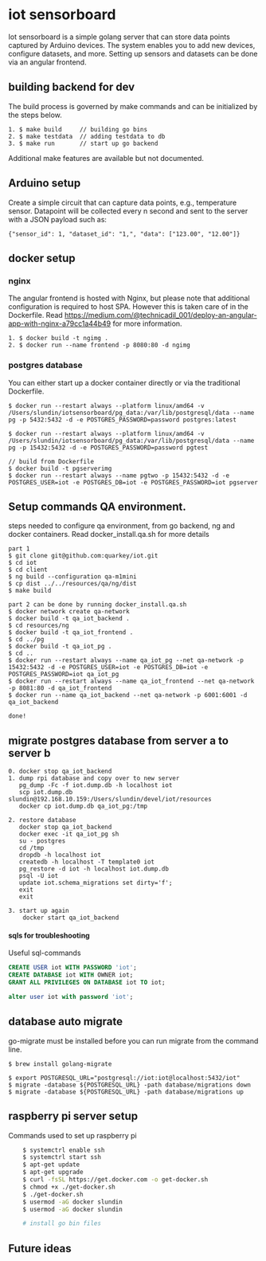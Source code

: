 # iot sensorboard

Iot sensorboard is a simple golang server that can store data points captured by Arduino devices. The system enables you to add new devices, configure datasets, and more. Setting up sensors and datasets can be done via an angular frontend.

<insert drawing here>

## building backend for dev

The build process is governed by make commands and can be initialized by the steps below.

```
1. $ make build     // building go bins
2. $ make testdata  // adding testdata to db
3. $ make run       // start up go backend
```

Additional make features are available but not documented.

## Arduino setup

Create a simple circuit that can capture data points, e.g., temperature sensor. Datapoint will be collected every n second and sent to the server with a JSON payload such as:

```
{"sensor_id": 1, "dataset_id": "1,", "data": ["123.00", "12.00"]}
```

## docker setup

### nginx

The angular frontend is hosted with Nginx, but please note that additional configuration is required to host SPA. However this is taken care of in the Dockerfile. Read https://medium.com/@technicadil_001/deploy-an-angular-app-with-nginx-a79cc1a44b49 for more information.

```
1. $ docker build -t ngimg .
2. $ docker run --name frontend -p 8080:80 -d ngimg
```

### postgres database

You can either start up a docker container directly or via the traditional Dockerfile.

```
$ docker run --restart always --platform linux/amd64 -v /Users/slundin/iotsensorboard/pg_data:/var/lib/postgresql/data --name pg -p 5432:5432 -d -e POSTGRES_PASSWORD=password postgres:latest

$ docker run --restart always --platform linux/amd64 -v /Users/slundin/iotsensorboard/pg_data:/var/lib/postgresql/data --name pg -p 15432:5432 -d -e POSTGRES_PASSWORD=password pgtest

// build from Dockerfile
$ docker build -t pgserverimg
$ docker run --restart always --name pgtwo -p 15432:5432 -d -e POSTGRES_USER=iot -e POSTGRES_DB=iot -e POSTGRES_PASSWORD=iot pgserver

```

## Setup commands QA environment.

steps needed to configure qa environment, from go backend, ng and docker containers. Read docker_install.qa.sh for more details

```
part 1
$ git clone git@github.com:quarkey/iot.git
$ cd iot
$ cd client
$ ng build --configuration qa-m1mini
$ cp dist ../../resources/qa/ng/dist
$ make build

part 2 can be done by running docker_install.qa.sh
$ docker network create qa-network
$ docker build -t qa_iot_backend .
$ cd resources/ng
$ docker build -t qa_iot_frontend .
$ cd ../pg
$ docker build -t qa_iot_pg .
$ cd ..
$ docker run --restart always --name qa_iot_pg --net qa-network -p 15432:5432 -d -e POSTGRES_USER=iot -e POSTGRES_DB=iot -e POSTGRES_PASSWORD=iot qa_iot_pg
$ docker run --restart always --name qa_iot_frontend --net qa-network -p 8081:80 -d qa_iot_frontend
$ docker run --name qa_iot_backend --net qa-network -p 6001:6001 -d qa_iot_backend

done!

```
## migrate postgres database from server a to server b
    
```
0. docker stop qa_iot_backend 
1. dump rpi database and copy over to new server
   pg_dump -Fc -f iot.dump.db -h localhost iot
   scp iot.dump.db slundin@192.168.10.159:/Users/slundin/devel/iot/resources
   docker cp iot.dump.db qa_iot_pg:/tmp

2. restore database   
   docker stop qa_iot_backend
   docker exec -it qa_iot_pg sh
   su - postgres
   cd /tmp
   dropdb -h localhost iot
   createdb -h localhost -T template0 iot
   pg_restore -d iot -h localhost iot.dump.db
   psql -U iot   
   update iot.schema_migrations set dirty='f';
   exit
   exit

3. start up again
    docker start qa_iot_backend
```

#### sqls for troubleshooting

Useful sql-commands

```sql
CREATE USER iot WITH PASSWORD 'iot';
CREATE DATABASE iot WITH OWNER iot;
GRANT ALL PRIVILEGES ON DATABASE iot TO iot;

alter user iot with password 'iot';
```

## database auto migrate

go-migrate must be installed before you can run migrate from the command line.

```
$ brew install golang-migrate

$ export POSTGRESQL_URL="postgresql://iot:iot@localhost:5432/iot"
$ migrate -database ${POSTGRESQL_URL} -path database/migrations down
$ migrate -database ${POSTGRESQL_URL} -path database/migrations up
```

## raspberry pi server setup

Commands used to set up raspberry pi

```bash
    $ systemctrl enable ssh
    $ systemctrl start ssh
    $ apt-get update
    $ apt-get upgrade
    $ curl -fsSL https://get.docker.com -o get-docker.sh
    $ chmod +x ./get-docker.sh
    $ ./get-docker.sh
    $ usermod -aG docker slundin
    $ usermod -aG docker slundin

    # install go bin files
```

## Future ideas
